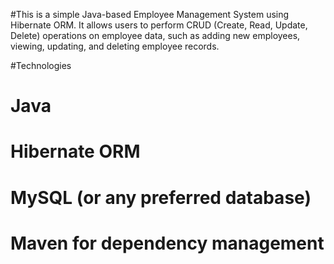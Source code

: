 #This is a simple Java-based Employee Management System using Hibernate ORM. It allows users to perform CRUD (Create, Read, Update, Delete) operations on employee data, such as adding new employees, viewing, updating, and deleting employee records.

#Technologies
  # Java
  # Hibernate ORM
  # MySQL (or any preferred database)
  # Maven for dependency management
